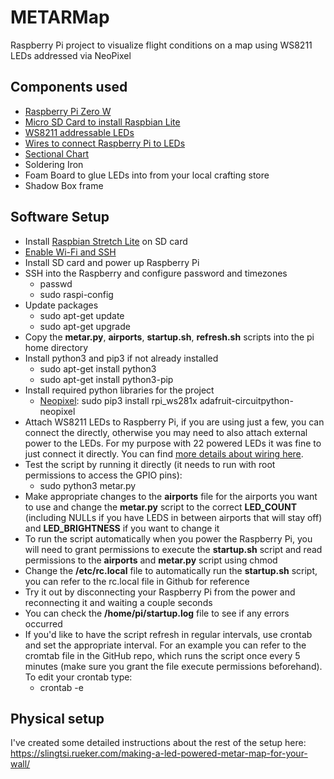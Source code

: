 # METARMap
Raspberry Pi project to visualize flight conditions on a map using WS8211 LEDs addressed via NeoPixel

## Components used
* [Raspberry Pi Zero W](https://www.amazon.com/gp/product/B0748MPQT4/)
* [Micro SD Card to install Raspbian Lite](https://www.amazon.com/gp/product/B073K14CVB/)
* [WS8211 addressable LEDs](https://www.amazon.com/gp/product/B01AG923GI/)
* [Wires to connect Raspberry Pi to LEDs](https://www.amazon.com/gp/product/B01EV70C78/)
* [Sectional Chart](http://www.mypilotstore.com/MyPilotStore/chart/FAA_VFR_Sectional_Charts.asp)
* Soldering Iron
* Foam Board to glue LEDs into from your local crafting store
* Shadow Box frame

## Software Setup
* Install [Raspbian Stretch Lite](https://www.raspberrypi.org/downloads/raspbian/) on SD card
* [Enable Wi-Fi and SSH](https://medium.com/@danidudas/install-raspbian-jessie-lite-and-setup-wi-fi-without-access-to-command-line-or-using-the-network-97f065af722e)
* Install SD card and power up Raspberry Pi
* SSH into the Raspberry and configure password and timezones
	* passwd
	* sudo raspi-config
* Update packages 
	* sudo apt-get update
	* sudo apt-get upgrade
* Copy the **metar.py**, **airports**, **startup.sh**, **refresh.sh** scripts into the pi home directory
* Install python3 and pip3 if not already installed
	* sudo apt-get install python3
	* sudo apt-get install python3-pip
* Install required python libraries for the project
	* [Neopixel](https://learn.adafruit.com/neopixels-on-raspberry-pi/python-usage): sudo pip3 install rpi_ws281x adafruit-circuitpython-neopixel
* Attach WS8211 LEDs to Raspberry Pi, if you are using just a few, you can connect the directly, otherwise you may need to also attach external power to the LEDs. For my purpose with 22 powered LEDs it was fine to just connect it directly. You can find [more details about wiring here](https://learn.adafruit.com/neopixels-on-raspberry-pi/raspberry-pi-wiring).
* Test the script by running it directly (it needs to run with root permissions to access the GPIO pins):
	* sudo python3 metar.py
* Make appropriate changes to the **airports** file for the airports you want to use and change the **metar.py** script to the correct **LED_COUNT** (including NULLs if you have LEDS in between airports that will stay off) and **LED_BRIGHTNESS** if you want to change it
* To run the script automatically when you power the Raspberry Pi, you will need to grant permissions to execute the **startup.sh** script and read permissions to the **airports** and **metar.py** script using chmod
* Change the **/etc/rc.local** file to automatically run the **startup.sh** script, you can refer to the rc.local file in Github for reference
* Try it out by disconnecting your Raspberry Pi from the power and reconnecting it and waiting a couple seconds
* You can check the **/home/pi/startup.log** file to see if any errors occurred
* If you'd like to have the script refresh in regular intervals, use crontab and set the appropriate interval. For an example you can refer to the cromtab file in the GitHub repo, which runs the script once every 5 minutes (make sure you grant the file execute permissions beforehand). To edit your crontab type:
	* crontab -e

## Physical setup
I've created some detailed instructions about the rest of the setup here: https://slingtsi.rueker.com/making-a-led-powered-metar-map-for-your-wall/
